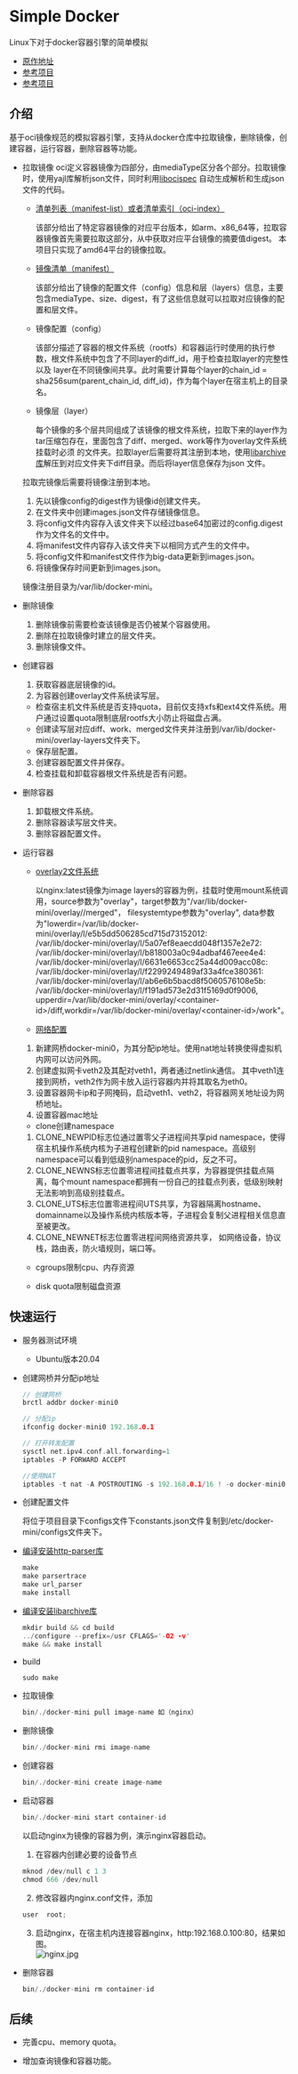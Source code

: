 

Simple Docker
===============
Linux下对于docker容器引擎的简单模拟

* [原作地址](https://www.lanqiao.cn/courses/608)
* [参考项目](https://gitee.com/openeuler/iSulad)
* [参考项目](https://gitee.com/calvinwilliams/cocker)

介绍
------------
基于oci镜像规范的模拟容器引擎，支持从docker仓库中拉取镜像，删除镜像，创建容器，运行容器，删除容器等功能。

* 拉取镜像
	oci定义容器镜像为四部分，由mediaType区分各个部分。拉取镜像时，使用yajl库解析json文件，同时利用[libocispec](https://github.com/containers/libocispec)
	自动生成解析和生成json文件的代码。

	* [清单列表（manifest-list）或者清单索引（oci-index）](https://docs.docker.com/registry/spec/manifest-v2-2/)  

	  该部分给出了特定容器镜像的对应平台版本，如arm、x86_64等，拉取容器镜像首先需要拉取这部分，从中获取对应平台镜像的摘要值digest。
	  本项目只实现了amd64平台的镜像拉取。

	* [镜像清单（manifest）](https://docs.docker.com/registry/spec/manifest-v2-2/)  

	  该部分给出了镜像的配置文件（config）信息和层（layers）信息，主要包含mediaType、size、digest，有了这些信息就可以拉取对应镜像的配置和层文件。
	
	* 镜像配置（config）  

	  该部分描述了容器的根文件系统（rootfs）和容器运行时使用的执行参数，根文件系统中包含了不同layer的diff_id，用于检查拉取layer的完整性以及
	  layer在不同镜像间共享。此时需要计算每个layer的chain_id = sha256sum(parent_chain_id, diff_id)，作为每个layer在宿主机上的目录名。

	* 镜像层（layer）  

	  每个镜像的多个层共同组成了该镜像的根文件系统，拉取下来的layer作为tar压缩包存在，里面包含了diff、merged、work等作为overlay文件系统挂载时必须
	  的文件夹。拉取layer后需要将其注册到本地，使用[libarchive库](https://www.libarchive.org/)解压到对应文件夹下diff目录。而后将layer信息保存为json
	  文件。
	
	拉取完镜像后需要将镜像注册到本地。
	1. 先以镜像config的digest作为镜像id创建文件夹。
	2. 在文件夹中创建images.json文件存储镜像信息。
	3. 将config文件内容存入该文件夹下以经过base64加密过的config.digest作为文件名的文件中。
	4. 将manifest文件内容存入该文件夹下以相同方式产生的文件中。
	5. 将config文件和manifest文件作为big-data更新到images.json。
	6. 将镜像保存时间更新到images.json。
	
	镜像注册目录为/var/lib/docker-mini。

* 删除镜像
	
	1. 删除镜像前需要检查该镜像是否仍被某个容器使用。
	2. 删除在拉取镜像时建立的层文件夹。
	3. 删除镜像文件。

* 创建容器
	
	1. 获取容器底层镜像的id。
	2. 为容器创建overlay文件系统读写层。  

	* 检查宿主机文件系统是否支持quota，目前仅支持xfs和ext4文件系统。用户通过设置quota限制底层rootfs大小防止将磁盘占满。
	* 创建读写层对应diff、work、merged文件夹并注册到/var/lib/docker-mini/overlay-layers文件夹下。
	* 保存层配置。  

	3. 创建容器配置文件并保存。
	4. 检查挂载和卸载容器根文件系统是否有问题。

* 删除容器  
	
	1. 卸载根文件系统。
	2. 删除容器读写层文件夹。
	3. 删除容器配置文件。

* 运行容器
	
	* [overlay2文件系统](https://docs.docker.com/storage/storagedriver/overlayfs-driver)  

	  以nginx:latest镜像为image layers的容器为例，挂载时使用mount系统调用，source参数为"overlay"，target参数为"/var/lib/docker-mini/overlay/<conatiner-id>/merged"，
	  filesystemtype参数为"overlay", data参数为"lowerdir=/var/lib/docker-mini/overlay/l/e5b5dd506285cd715d73152012:  
	  /var/lib/docker-mini/overlay/l/5a07ef8eaecdd048f1357e2e72:  
	  /var/lib/docker-mini/overlay/l/b818003a0c94adbaf467eee4e4:  
	  /var/lib/docker-mini/overlay/l/6631e6653cc25a44d009acc08c:  
	  /var/lib/docker-mini/overlay/l/f2299249489af33a4fce380361:  
	  /var/lib/docker-mini/overlay/l/ab6e6b5bacd8f5060576108e5b:  
	  /var/lib/docker-mini/overlay/l/f191ad573e2d31f5169d0f9006,  
	  upperdir=/var/lib/docker-mini/overlay/\<container-id\>/diff,workdir=/var/lib/docker-mini/overlay/\<container-id\>/work"。
	
	* [网络配置](https://blog.csdn.net/qq_36733838/article/details/127592976)
	  
	1. 新建网桥docker-mini0，为其分配ip地址。使用nat地址转换使得虚拟机内网可以访问外网。
	2. 创建虚拟网卡veth2及其配对veth1，两者通过netlink通信。
	   其中veth1连接到网桥，veth2作为网卡放入运行容器内并将其取名为eth0。
	3. 设置容器网卡ip和子网掩码，启动veth1、veth2，将容器网关地址设为网桥地址。
	4. 设置容器mac地址  

	* clone创建namespace  

	1. CLONE_NEWPID标志位通过置零父子进程间共享pid namespace，使得宿主机操作系统内核为子进程创建新的pid namespace。高级别namespace可以看到低级别namespace的pid，反之不可。
	2. CLONE_NEWNS标志位置零进程间挂载点共享，为容器提供挂载点隔离，每个mount namespace都拥有一份自己的挂载点列表，低级别映射无法影响到高级别挂载点。
	3. CLONE_UTS标志位置零进程间UTS共享，为容器隔离hostname、domainname以及操作系统内核版本等，子进程会复制父进程相关信息直至被更改。
	4. CLONE_NEWNET标志位置零进程间网络资源共享， 如网络设备，协议栈，路由表，防火墙规则，端口等。  

	* cgroups限制cpu、内存资源

	* disk quota限制磁盘资源
		

快速运行
------------
* 服务器测试环境
	* Ubuntu版本20.04

* 创建网桥并分配ip地址

    ```C++
    // 创建网桥
    brctl addbr docker-mini0

    // 分配ip
    ifconfig docker-mini0 192.168.0.1

    // 打开转发配置
    sysctl net.ipv4.conf.all.forwarding=1
	iptables -P FORWARD ACCEPT

	//使用NAT
	iptables -t nat -A POSTROUTING -s 192.168.0.1/16 ! -o docker-mini0 -j MASQUERADE
    ```  

* 创建配置文件

	将位于项目目录下configs文件下constants.json文件复制到/etc/docker-mini/configs文件夹下。

* [编译安装http-parser库](https://github.com/nodejs/http-parser)

	```C++
	make  
	make parsertrace  
	make url_parser  
	make install  
	```

* [编译安装libarchive库](https://www.libarchive.org)

	```C++
	mkdir build && cd build  
	../configure --prefix=/usr CFLAGS='-O2 -v'  
	make && make install
	```

* build

    ```C++
    sudo make
    ```

* 拉取镜像

    ```C++
    bin/./docker-mini pull image-name 如（nginx）
    ```

* 删除镜像
	
	```C++
    bin/./docker-mini rmi image-name
	```

* 创建容器

	```C++
    bin/./docker-mini create image-name
	```

* 启动容器

	```C++
    bin/./docker-mini start container-id
	```  

	以启动nginx为镜像的容器为例，演示nginx容器启动。  

	1. 在容器内创建必要的设备节点  
	``` C++
	mknod /dev/null c 1 3
	chmod 666 /dev/null
	```  
	2. 修改容器内nginx.conf文件，添加
	```C++
	user  root;
	```
	3. 启动nginx，在宿主机内连接容器nginx，http:192.168.0.100:80，结果如图。  
	![nginx.jpg](https://github.com/15854490499/docker-mini/blob/main/nginx.png)

* 删除容器

	```C++
    bin/./docker-mini rm container-id
	```


后续
------------

* 完善cpu、memory quota。

* 增加查询镜像和容器功能。
 
